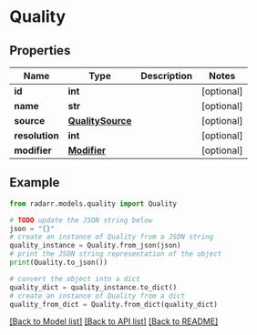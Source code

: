 # Quality


## Properties

Name | Type | Description | Notes
------------ | ------------- | ------------- | -------------
**id** | **int** |  | [optional] 
**name** | **str** |  | [optional] 
**source** | [**QualitySource**](QualitySource.md) |  | [optional] 
**resolution** | **int** |  | [optional] 
**modifier** | [**Modifier**](Modifier.md) |  | [optional] 

## Example

```python
from radarr.models.quality import Quality

# TODO update the JSON string below
json = "{}"
# create an instance of Quality from a JSON string
quality_instance = Quality.from_json(json)
# print the JSON string representation of the object
print(Quality.to_json())

# convert the object into a dict
quality_dict = quality_instance.to_dict()
# create an instance of Quality from a dict
quality_from_dict = Quality.from_dict(quality_dict)
```
[[Back to Model list]](../README.md#documentation-for-models) [[Back to API list]](../README.md#documentation-for-api-endpoints) [[Back to README]](../README.md)


